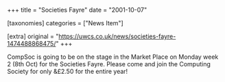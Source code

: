 +++
title = "Societies Fayre"
date = "2001-10-07"

[taxonomies]
categories = ["News Item"]

[extra]
original = "https://uwcs.co.uk/news/societies-fayre-1474488868475/"
+++

CompSoc is going to be on the stage in the Market Place on Monday week 2 (8th Oct) for the Societies Fayre. Please come and join the Computing Society for only &£2.50 for the entire year\!

